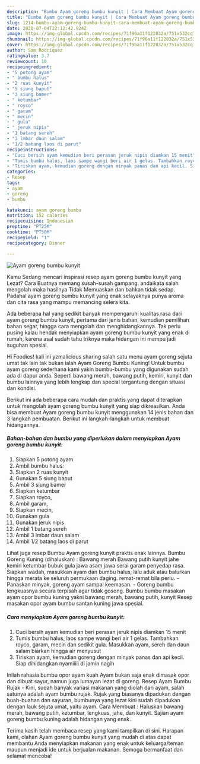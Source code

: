 ```yaml
---
description: "Bumbu Ayam goreng bumbu kunyit | Cara Membuat Ayam goreng bumbu kunyit Yang Enak Banget"
title: "Bumbu Ayam goreng bumbu kunyit | Cara Membuat Ayam goreng bumbu kunyit Yang Enak Banget"
slug: 1214-bumbu-ayam-goreng-bumbu-kunyit-cara-membuat-ayam-goreng-bumbu-kunyit-yang-enak-banget
date: 2020-07-04T22:12:42.924Z
image: https://img-global.cpcdn.com/recipes/71f96a11f122832a/751x532cq70/ayam-goreng-bumbu-kunyit-foto-resep-utama.jpg
thumbnail: https://img-global.cpcdn.com/recipes/71f96a11f122832a/751x532cq70/ayam-goreng-bumbu-kunyit-foto-resep-utama.jpg
cover: https://img-global.cpcdn.com/recipes/71f96a11f122832a/751x532cq70/ayam-goreng-bumbu-kunyit-foto-resep-utama.jpg
author: Sam Rodriquez
ratingvalue: 3.7
reviewcount: 10
recipeingredient:
- "5 potong ayam"
- " bumbu halus"
- "2 ruas kunyit"
- "5 siung baput"
- "3 siung bamer"
- " ketumbar"
- " royco"
- " garam"
- " mecin"
- " gula"
- " jeruk nipis"
- "1 batang sereh"
- "3 lmbar daun salam"
- "1/2 batang laos di parut"
recipeinstructions:
- "Cuci bersih ayam kemudian beri perasan jeruk nipis diamkan 15 menit"
- "Tumis bumbu halus, laos sampe wangi beri air 1 gelas. Tambahkan royco, garam, mecin dan sedikit gula. Masukkan ayam, sereh dan daun salam biarkan hingga air menyusut"
- "Tiriskan ayam, kemudian goreng dengan minyak panas dan api kecil. Siap dihidangkan nyamiiiii di jamin nagih"
categories:
- Resep
tags:
- ayam
- goreng
- bumbu

katakunci: ayam goreng bumbu 
nutrition: 152 calories
recipecuisine: Indonesian
preptime: "PT25M"
cooktime: "PT50M"
recipeyield: "1"
recipecategory: Dinner

---
```



![Ayam goreng bumbu kunyit](https://img-global.cpcdn.com/recipes/71f96a11f122832a/751x532cq70/ayam-goreng-bumbu-kunyit-foto-resep-utama.jpg)

Kamu Sedang mencari inspirasi resep ayam goreng bumbu kunyit yang Lezat? Cara Buatnya memang susah-susah gampang. andaikata salah mengolah maka hasilnya Tidak Memuaskan dan bahkan tidak sedap. Padahal ayam goreng bumbu kunyit yang enak selayaknya punya aroma dan cita rasa yang mampu memancing selera kita.

Ada beberapa hal yang sedikit banyak mempengaruhi kualitas rasa dari ayam goreng bumbu kunyit, pertama dari jenis bahan, kemudian pemilihan bahan segar, hingga cara mengolah dan menghidangkannya. Tak perlu pusing kalau hendak menyiapkan ayam goreng bumbu kunyit yang enak di rumah, karena asal sudah tahu triknya maka hidangan ini mampu jadi suguhan spesial.

Hi Foodies! kali ini yzmalicious sharing salah satu menu ayam goreng sejuta umat tak lain tak bukan ialah Ayam Goreng Bumbu Kuning! Untuk bumbu ayam goreng sederhana kami yakin bumbu-bumbu yang digunakan sudah ada di dapur anda. Seperti bawang merah, bawang putih, kemiri, kunyit dan bumbu lainnya yang lebih lengkap dan special tergantung dengan situasi dan kondisi.


Berikut ini ada beberapa cara mudah dan praktis yang dapat diterapkan untuk mengolah ayam goreng bumbu kunyit yang siap dikreasikan. Anda bisa membuat Ayam goreng bumbu kunyit menggunakan 14 jenis bahan dan 3 langkah pembuatan. Berikut ini langkah-langkah untuk membuat hidangannya.

<!--inarticleads1-->

##### Bahan-bahan dan bumbu yang diperlukan dalam menyiapkan Ayam goreng bumbu kunyit:

1. Siapkan 5 potong ayam
1. Ambil  bumbu halus:
1. Siapkan 2 ruas kunyit
1. Gunakan 5 siung baput
1. Ambil 3 siung bamer
1. Siapkan  ketumbar
1. Siapkan  royco,
1. Ambil  garam,
1. Siapkan  mecin,
1. Gunakan  gula
1. Gunakan  jeruk nipis
1. Ambil 1 batang sereh
1. Ambil 3 lmbar daun salam
1. Ambil 1/2 batang laos di parut


Lihat juga resep Bumbu Ayam goreng kunyit praktis enak lainnya. Bumbu Goreng Kuning (dihaluskan) : Bawang merah Bawang putih kunyit jahe kemiri ketumbar bubuk gula jawa asam jawa serai garam penyedap rasa. Siapkan wadah, masukkan ayam dan bumbu halus, lalu aduk atau balurkan hingga merata ke seluruh permukaan daging. remat-remat bila perlu. - Panaskan minyak, goreng ayam sampai keemasan. - Goreng bumbu lengkuasnya secara terpisah agar tidak gosong. Bumbu bumbu masakan ayam opor bumbu kuning yakni bawang merah, bawang putih, kunyit Resep masakan opor ayam bumbu santan kuning jawa spesial. 

<!--inarticleads2-->

##### Cara menyiapkan Ayam goreng bumbu kunyit:

1. Cuci bersih ayam kemudian beri perasan jeruk nipis diamkan 15 menit
1. Tumis bumbu halus, laos sampe wangi beri air 1 gelas. Tambahkan royco, garam, mecin dan sedikit gula. Masukkan ayam, sereh dan daun salam biarkan hingga air menyusut
1. Tiriskan ayam, kemudian goreng dengan minyak panas dan api kecil. Siap dihidangkan nyamiiiii di jamin nagih


Inilah rahasia bumbu opor ayam kuah Ayam bukan saja enak dimasak opor dan dibuat sayur, namun juga lumayan lezat di goreng. Resep Ayam Bumbu Rujak - Kini, sudah banyak variasi makanan yang diolah dari ayam, salah satunya adalah ayam bumbu rujak. Rujak yang biasanya dipadukan dengan buah-buahan dan sayuran, bumbunya yang lezat kini sudah dipadukan dengan lauk sejuta umat, yaitu ayam. Cara Membuat : Haluskan bawang merah, bawang putih, ketumbar, lengkuas, jahe, dan kunyit. Sajian ayam goreng bumbu kuning adalah hidangan yang enak. 

Terima kasih telah membaca resep yang kami tampilkan di sini. Harapan kami, olahan Ayam goreng bumbu kunyit yang mudah di atas dapat membantu Anda menyiapkan makanan yang enak untuk keluarga/teman maupun menjadi ide untuk berjualan makanan. Semoga bermanfaat dan selamat mencoba!
